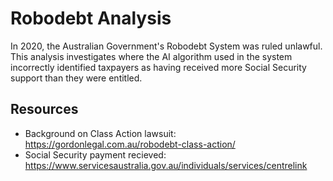 # Robodebt Analysis
In 2020, the Australian Government's Robodebt System was ruled unlawful. This analysis investigates where the AI algorithm used in the system incorrectly identified taxpayers as having received more Social Security support than they were entitled.

## Resources
- Background on Class Action lawsuit: https://gordonlegal.com.au/robodebt-class-action/
- Social Security payment recieved: https://www.servicesaustralia.gov.au/individuals/services/centrelink
